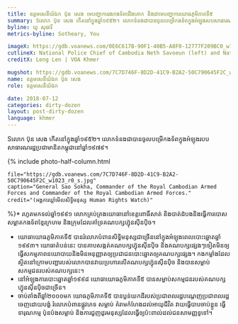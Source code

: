 ```yaml
---
title: ឧត្តម​សេនីយ៍​ឯក​ ប៊ុន សេង​ មេ​បញ្ជាការ​រង​កងទ័ព​ជើង​គោក និង​ជា​មេ​បញ្ជាការ​យោធ​ភូមិភាគ​ទី៥
summary: Sលោក ប៊ុន សេង​ កើត​នៅ​ក្នុង​ឆ្នាំ​១៩៥២។ លោក​ទំនង​ជា​បាន​ចូល​បម្រើ​កងទ័ព​ក្នុង​អំឡុង​របប​សាធារណរដ្ឋ​ប្រជាមានិត​កម្ពុជា​នៅ​ឆ្នាំ១៩៧៩។
byline: យូ សុធារី
metrics-byline: Sotheary, You

imageX: https://gdb.voanews.com/0E6C617B-90F1-40B5-A8F0-12777F209BC0_w1023_h575_s.jpg
cutlineX: National Police Chief of Cambodia Neth Savoeun (left) and National Military Police Commander Sao Sokha (right) sit down during a voter registration security meeting at the Ministry of Interior in Phnom Penh on Thursday, August 25, 2016.
creditX: Leng Len | VOA Khmer

mugshot: https://gdb.voanews.com/7C7D746F-8D2D-41C9-B2A2-50C790645F2C_w150_h150.jpg
name: ឧត្តម​សេនីយ៍​ឯក​ ប៊ុន សេង​ 
role: ឧត្តម​សេនីយ៍​ឯក​

date: 2018-07-12
categories: dirty-dozen
layout: post-dirty-dozen
language: khmer
---
```


Sលោក ប៊ុន សេង​ កើត​នៅ​ក្នុង​ឆ្នាំ​១៩៥២។ លោក​ទំនង​ជា​បាន​ចូល​បម្រើ​កងទ័ព​ក្នុង​អំឡុង​របប​សាធារណរដ្ឋ​ប្រជាមានិត​កម្ពុជា​នៅ​ឆ្នាំ១៩៧៩។
 
{% include photo-half-column.html 
 
	file="https://gdb.voanews.com/7C7D746F-8D2D-41C9-B2A2-50C790645F2C_w1023_r0_s.jpg"
	caption="General Sao Sokha, Commander of the Royal Cambodian Armed Forces and Commander of the Royal Cambodian Armed Forces."
	credit="(អង្គការឃ្លាំមើលសិទ្ធិមនុស្ស Human Rights Watch)"

%}* រហូត​មក​ទល់​ឆ្នាំ​១៩៩១ លោក​គ្រប់​គ្រង​យោធា​នៅ​ខេត្ត​ពោធិ៍សាត់ និង​បាត់ដំបង​ និង​ធ្វើ​ការ​បោស​សម្អាត​កង​ទ័ព​ខ្មែរក្រហម និង​ក្រុម​ដែល​គាំទ្រ​គណបក្ស​ហ៊្វុនស៊ីនប៉ិច។
* យោធាយោធភូមិភាគ​ទី​៥ បាន​រំលោភ​បំពាន​សិទ្ធិ​មនុស្ស​ជា​ច្រើន​នៅ​ក្នុង​អំឡុង​ពេល​បោះឆ្នោត​ឆ្នាំ​១៩៩៣។ យោធា​តំបន់​នេះ បាន​គាប​សង្កត់​គណបក្ស​ហ៊្វុនស៊ីនប៉ិច​ និង​គណបក្ស​ផ្សេងៗ​ទៀត​មិន​ឲ្យ​ធ្វើ​សកម្មភាព​នយោបាយ​ និង​មិន​អនុញ្ញាត​ឲ្យ​ប្រជាជន​បោះឆ្នោត​ឲ្យ​គណបក្ស​ផ្សេង។ កង​កម្លាំង​ដែល​ស្ថិត​នៅ​ក្រោម​បញ្ជា​របស់​លោក​ បាន​វាយ​ប្រហារ​លើ​គណបក្ស​ហ៊្វុនស៊ីនប៉ិច​ និង​បាន​សម្លាប់​សកម្មជន​របស់​គណបក្ស​នេះ។
* នៅ​អំឡុង​ការ​បោះឆ្នោត​ឆ្នាំ១៩៩៨ យោធា​យោធភូមិភាគ​ទី​៥ បាន​សម្លាប់​សកម្មជន​របស់​គណបក្ស​ហ៊្វុនស៊ីនប៉ិច​ជា​ច្រើន។
* ចាប់​តាំង​ពី​ឆ្នាំ​២០០០​មក យោធភូមិភាគទី៥ បាន​ប្លន់​យក​ដី​របស់​ប្រជាពលរដ្ឋ​ បណ្តេញ​ប្រជាពលរដ្ឋ​ចេញ​ដោយ​បង្ខំ​ រំលោភ​បំពាន​ផ្លូវ​ភេទ​ សម្លាប់​ គំរាម​កំហែង​ដល់​អាយុ​ជីវិត​ វាយ​ធ្វើ​បាប​ ចាប់​ខ្លួន​ ធ្វើ​ទារុណកម្ម​ ប៉ុនប៉ង​សម្លាប់​ និង​ការ​ជួញដូរ​មនុស្ស​ ដែល​ធ្វើ​ឲ្យ​ប៉ះពាល់​ដល់​ជន​សាមញ្ញ​ទូទៅ។